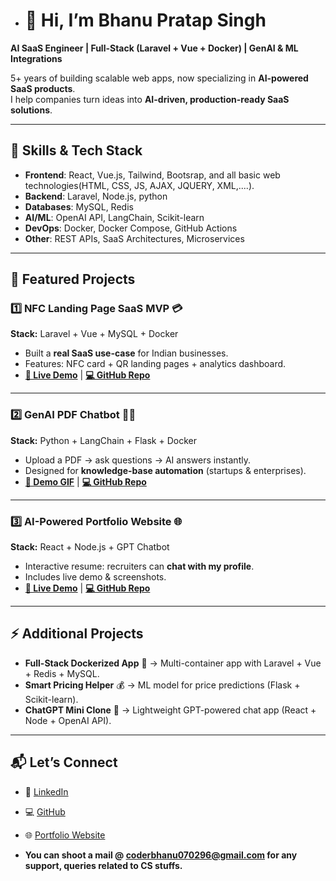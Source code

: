
- # 👋 Hi, I’m Bhanu Pratap Singh  

**AI SaaS Engineer | Full-Stack (Laravel + Vue + Docker) | GenAI & ML Integrations**  

5+ years of building scalable web apps, now specializing in **AI-powered SaaS products**.  
I help companies turn ideas into **AI-driven, production-ready SaaS solutions**.  

---

## 🔧 Skills & Tech Stack
- **Frontend**: React, Vue.js, Tailwind, Bootsrap, and all basic web technologies(HTML, CSS, JS, AJAX, JQUERY, XML,....).  
- **Backend**: Laravel, Node.js, python  
- **Databases**: MySQL, Redis  
- **AI/ML**: OpenAI API, LangChain, Scikit-learn  
- **DevOps**: Docker, Docker Compose, GitHub Actions  
- **Other**: REST APIs, SaaS Architectures, Microservices  

---

## 🚀 Featured Projects

### 1️⃣ NFC Landing Page SaaS MVP 💳
**Stack:** Laravel + Vue + MySQL + Docker  
- Built a **real SaaS use-case** for Indian businesses.  
- Features: NFC card + QR landing pages + analytics dashboard.  
- **[🔗 Live Demo](#)** | **[💻 GitHub Repo](#)**  

---

### 2️⃣ GenAI PDF Chatbot 📄🤖
**Stack:** Python + LangChain + Flask + Docker  
- Upload a PDF → ask questions → AI answers instantly.  
- Designed for **knowledge-base automation** (startups & enterprises).  
- **[🔗 Demo GIF](#)** | **[💻 GitHub Repo](#)**  

---

### 3️⃣ AI-Powered Portfolio Website 🌐
**Stack:** React + Node.js + GPT Chatbot  
- Interactive resume: recruiters can **chat with my profile**.  
- Includes live demo & screenshots.  
- **[🔗 Live Demo](#)** | **[💻 GitHub Repo](#)**  

---

## ⚡ Additional Projects

- **Full-Stack Dockerized App** 🐳 → Multi-container app with Laravel + Vue + Redis + MySQL.  
- **Smart Pricing Helper** 💰 → ML model for price predictions (Flask + Scikit-learn).  
- **ChatGPT Mini Clone** 💬 → Lightweight GPT-powered chat app (React + Node + OpenAI API).  

---

## 📬 Let’s Connect
- 💼 [LinkedIn](#)  
- 💻 [GitHub](#)  
- 🌐 [Portfolio Website](#)  

- **You can shoot a mail @ coderbhanu070296@gmail.com for any support, queries related to CS stuffs.** 
<!---
coder070296/coder070296 is a ✨ special ✨ repository because its `README.md` (this file) appears on your GitHub profile.
You can click the Preview link to take a look at your changes.
--->
